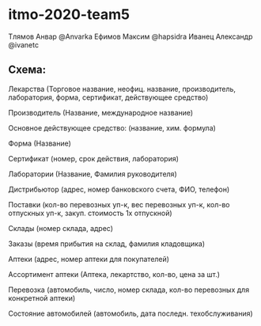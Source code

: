 # itmo-2020-team5
Тлямов Анвар @Anvarka
Ефимов Максим @hapsidra
Иванец Александр @ivanetc


## Схема:

Лекарства
(Торговое название, неофиц. название, производитель, лаборатория, форма, сертификат, действующее средство)

Производитель
(Название, международное название)

Основное действующее средство:
(название, хим. формула)

Форма
(Название)

Сертификат
(номер, срок действия, лаборатория)

Лаборатории
(Название, Фамилия руководителя)

Дистрибьютор
(адрес, номер банковского счета, ФИО, телефон)

Поставки
(кол-во перевозных уп-к, вес перевозных уп-к, кол-во отпускных уп-к, закуп. стоимость 1х отпускной)

Склады
(номер склада, адрес)

Заказы
(время прибытия на склад, фамилия кладовщика)

Аптеки
(адрес, номер аптеки для покупателей)

Ассортимент аптеки
(Аптека, лекартство, кол-во, цена за шт.)

Перевозка
(автомобиль, число, номер склада, кол-во перевозных для конкретной аптеки)

Состояние автомобилей
(автомобиль, дата последн. техобслуживания)